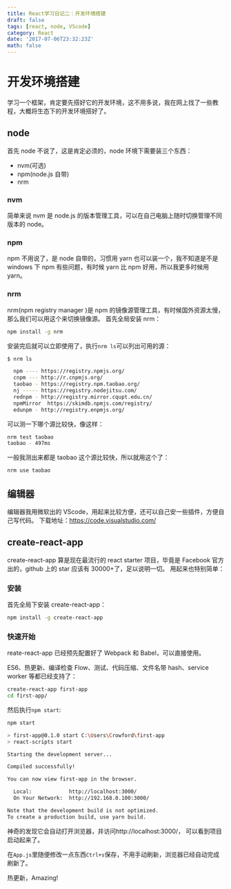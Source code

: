 ```yaml
---
title: React学习日记二：开发环境搭建
draft: false
tags: [react, node, VScode]
category: React
date: '2017-07-06T23:32:23Z'
math: false
---
```


# 开发环境搭建

学习一个框架，肯定要先搭好它的开发环境，这不用多说，我在网上找了一些教程，大概将生态下的开发环境搭好了。

## node

首先 node 不说了，这是肯定必须的，node 环境下需要装三个东西：

- nvm(可选)
- npm(node.js 自带)
- nrm

### nvm

简单来说 nvm 是 node.js 的版本管理工具，可以在自己电脑上随时切换管理不同版本的 node。

### npm

npm 不用说了，是 node 自带的，习惯用 yarn 也可以装一个，我不知道是不是 windows 下 npm 有些问题，有时候 yarn 比 npm 好用，所以我更多时候用 yarn。

### nrm

nrm(npm registry manager )是 npm 的镜像源管理工具，有时候国外资源太慢，那么我们可以用这个来切换镜像源。
首先全局安装 nrm：

```bash
npm install -g nrm
```

安装完后就可以立即使用了，执行`nrm ls`可以列出可用的源：

```bash
$ nrm ls

  npm ---- https://registry.npmjs.org/
  cnpm --- http://r.cnpmjs.org/
  taobao - https://registry.npm.taobao.org/
  nj ----- https://registry.nodejitsu.com/
  rednpm - http://registry.mirror.cqupt.edu.cn/
  npmMirror  https://skimdb.npmjs.com/registry/
  edunpm - http://registry.enpmjs.org/
```

可以测一下哪个源比较快，像这样：

```bash
nrm test taobao
taobao - 497ms
```

一般我测出来都是 taobao 这个源比较快，所以就用这个了：

```bash
nrm use taobao
```

## 编辑器

编辑器我用微软出的 VScode，用起来比较方便，还可以自己安一些插件，方便自己写代码。
下载地址：https://code.visualstudio.com/

## create-react-app

create-react-app 算是现在最流行的 react starter 项目，毕竟是 Facebook 官方出的，github 上的 star 应该有 30000+了，足以说明一切。
用起来也特别简单：

### 安装

首先全局下安装 create-react-app：

```bash
npm install -g create-react-app
```

### 快速开始

reate-react-app 已经预先配置好了 Webpack 和 Babel，可以直接使用。

ES6、热更新、编译检查 Flow、测试、代码压缩、文件名带 hash、service worker 等都已经支持了：

```bash
create-react-app first-app
cd first-app/
```

然后执行`npm start`:

```bash
npm start

> first-app@0.1.0 start C:\Users\Crowford\first-app
> react-scripts start

Starting the development server...

Compiled successfully!

You can now view first-app in the browser.

  Local:            http://localhost:3000/
  On Your Network:  http://192.168.0.100:3000/

Note that the development build is not optimized.
To create a production build, use yarn build.
```

神奇的发现它会自动打开浏览器，并访问http://localhost:3000/， 可以看到项目启动起来了。

在`App.js`里随便修改一点东西`Ctrl+s`保存，不用手动刷新，浏览器已经自动完成刷新了。

热更新，Amazing!

